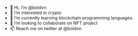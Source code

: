 - 👋 Hi, I’m @boldvn
- 👀 I’m interested in crypto
- 🌱 I’m currently learning blockchain programming languages.
- 💞️ I’m looking to collaborate on NFT project
- 📫 Reach me on twitter at @boldvn

<!---
boldvn/boldvn is a ✨ special ✨ repository because its `README.md` (this file) appears on your GitHub profile.
You can click the Preview link to take a look at your changes.
--->
